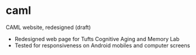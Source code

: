 # caml
CAML website, redesigned (draft)

* Redesigned web page for Tufts Cognitive Aging and Memory Lab
* Tested for responsiveness on Android mobiles and computer screens
